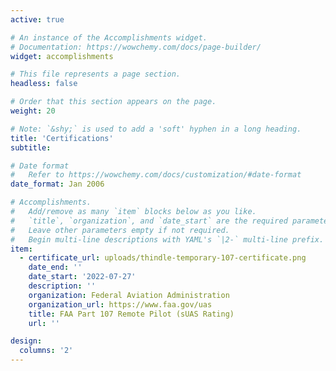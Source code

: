 ```yaml
---
active: true

# An instance of the Accomplishments widget.
# Documentation: https://wowchemy.com/docs/page-builder/
widget: accomplishments

# This file represents a page section.
headless: false

# Order that this section appears on the page.
weight: 20

# Note: `&shy;` is used to add a 'soft' hyphen in a long heading.
title: 'Certifications'
subtitle:

# Date format
#   Refer to https://wowchemy.com/docs/customization/#date-format
date_format: Jan 2006

# Accomplishments.
#   Add/remove as many `item` blocks below as you like.
#   `title`, `organization`, and `date_start` are the required parameters.
#   Leave other parameters empty if not required.
#   Begin multi-line descriptions with YAML's `|2-` multi-line prefix.
item:
  - certificate_url: uploads/thindle-temporary-107-certificate.png
    date_end: ''
    date_start: '2022-07-27'
    description: ''
    organization: Federal Aviation Administration
    organization_url: https://www.faa.gov/uas
    title: FAA Part 107 Remote Pilot (sUAS Rating)
    url: ''

design:
  columns: '2'
---
```

